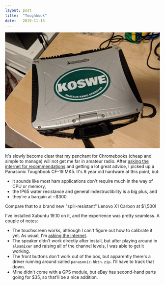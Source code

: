 ```yaml
---
layout: post
title:  "Toughbook"
date:   2019-11-13
---
```

![Panasonic Toughbook CF-19](/assets/2019-11-13-cf19.jpg)

It's slowly become clear that my penchant for Chromebooks (cheap and simple to manage) will not get
me far in amateur radio. After
[asking the internet for recommendations](https://www.reddit.com/r/amateurradio/comments/drmfhh/advice_for_a_hamfriendly_laptop/)
and getting a lot great advice, I picked up a Panasonic Toughbook CF-19 MK5. It's 8 year old
hardware at this point, but:

* it sounds like most ham applications don't require much in the way of CPU or memory,  
* the IP65 water resistance and general indestructibility is a big plus, and
* they're a bargain at ~$300.

Compare that to a brand new "spill-resistant" Lenovo X1 Carbon at $1,500!

I've installed Xubuntu 19.10 on it, and the experience was pretty seamless. A couple of notes:

* The touchscreen works, although I can't figure out how to calibrate it yet. As usual, I'm
  [asking the internet](https://askubuntu.com/q/1188624/129686).
* The speaker didn't work directly after install, but after playing around in `alsamixer` and
  raising all of the channel levels, I was able to get it working.
* The front buttons don't work out of the box, but apparently there's a driver running around called
  `panasonic-hbtn.zip`. I'll have to track that down.
* Mine didn't come with a GPS module, but eBay has second-hand parts going for $35, so that'll be a
  nice addition.
